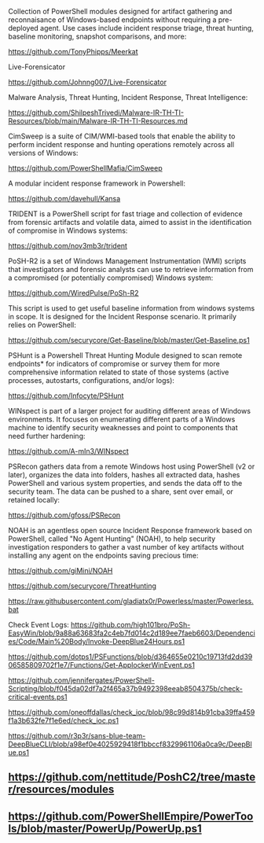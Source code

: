Collection of PowerShell modules designed for artifact gathering and reconnaisance of Windows-based endpoints without requiring a pre-deployed agent. Use cases include incident response triage, threat hunting, baseline monitoring, snapshot comparisons, and more: 

https://github.com/TonyPhipps/Meerkat


Live-Forensicator

https://github.com/Johnng007/Live-Forensicator


Malware Analysis, Threat Hunting, Incident Response, Threat Intelligence: 

https://github.com/ShilpeshTrivedi/Malware-IR-TH-TI-Resources/blob/main/Malware-IR-TH-TI-Resources.md


CimSweep is a suite of CIM/WMI-based tools that enable the ability to perform incident response and hunting operations remotely across all versions of Windows: 

https://github.com/PowerShellMafia/CimSweep


A modular incident response framework in Powershell: 

https://github.com/davehull/Kansa


TRIDENT is a PowerShell script for fast triage and collection of evidence from forensic artifacts and volatile data, aimed to assist in the identification of compromise in Windows systems:

https://github.com/nov3mb3r/trident


PoSH-R2 is a set of Windows Management Instrumentation (WMI) scripts that investigators and forensic analysts can use to retrieve information from a compromised (or potentially compromised) Windows system:

https://github.com/WiredPulse/PoSh-R2


This script is used to get useful baseline information from windows systems in scope. It is designed for the Incident Response scenario. It primarily relies on PowerShell: 

https://github.com/securycore/Get-Baseline/blob/master/Get-Baseline.ps1


PSHunt is a Powershell Threat Hunting Module designed to scan remote endpoints* for indicators of compromise or survey them for more comprehensive information related to state of those systems (active processes, autostarts, configurations, and/or logs):

https://github.com/Infocyte/PSHunt

WINspect is part of a larger project for auditing different areas of Windows environments. It focuses on enumerating different parts of a Windows machine to identify security weaknesses and point to components that need further hardening:

https://github.com/A-mIn3/WINspect


PSRecon gathers data from a remote Windows host using PowerShell (v2 or later), organizes the data into folders, hashes all extracted data, hashes PowerShell and various system properties, and sends the data off to the security team. The data can be pushed to a share, sent over email, or retained locally:

https://github.com/gfoss/PSRecon


NOAH is an agentless open source Incident Response framework based on PowerShell, called "No Agent Hunting" (NOAH), to help security investigation responders to gather a vast number of key artifacts without installing any agent on the endpoints saving precious time:

https://github.com/giMini/NOAH


https://github.com/securycore/ThreatHunting


https://raw.githubusercontent.com/gladiatx0r/Powerless/master/Powerless.bat


 
Check Event Logs:
https://github.com/high101bro/PoSh-EasyWin/blob/9a88a63683fa2c4eb7fd014c2d189ee7faeb6603/Dependencies/Code/Main%20Body/Invoke-DeepBlue24Hours.ps1

https://github.com/dotps1/PSFunctions/blob/d364655e0210c19713fd2dd3906585809702f1e7/Functions/Get-ApplockerWinEvent.ps1

https://github.com/jennifergates/PowerShell-Scripting/blob/f045da02df7a2f465a37b9492398eeab8504375b/check-critical-events.ps1

https://github.com/oneoffdallas/check_ioc/blob/98c99d814b91cba39ffa459f1a3b632fe7f1e6ed/check_ioc.ps1

https://github.com/r3p3r/sans-blue-team-DeepBlueCLI/blob/a98ef0e4025929418f1bbccf8329961106a0ca9c/DeepBlue.ps1





## https://github.com/nettitude/PoshC2/tree/master/resources/modules

## https://github.com/PowerShellEmpire/PowerTools/blob/master/PowerUp/PowerUp.ps1

